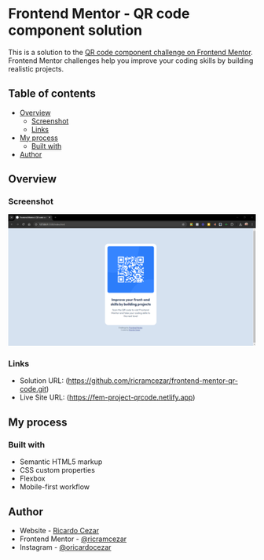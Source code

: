# Frontend Mentor - QR code component solution

This is a solution to the [QR code component challenge on Frontend Mentor](https://www.frontendmentor.io/challenges/qr-code-component-iux_sIO_H). Frontend Mentor challenges help you improve your coding skills by building realistic projects.

## Table of contents

- [Overview](#overview)
  - [Screenshot](#screenshot)
  - [Links](#links)
- [My process](#my-process)
  - [Built with](#built-with)
- [Author](#author)

## Overview

### Screenshot

![](./images/screenshot.png)

### Links

- Solution URL: (https://github.com/ricramcezar/frontend-mentor-qr-code.git)
- Live Site URL: (https://fem-project-qrcode.netlify.app)

## My process

### Built with

- Semantic HTML5 markup
- CSS custom properties
- Flexbox
- Mobile-first workflow

## Author

- Website - [Ricardo Cezar](https://www.ricardocezar.com.br)
- Frontend Mentor - [@ricramcezar](https://www.frontendmentor.io/profile/ricramcezar)
- Instagram - [@oricardocezar](https://www.instagram.com/oricardocezar)
